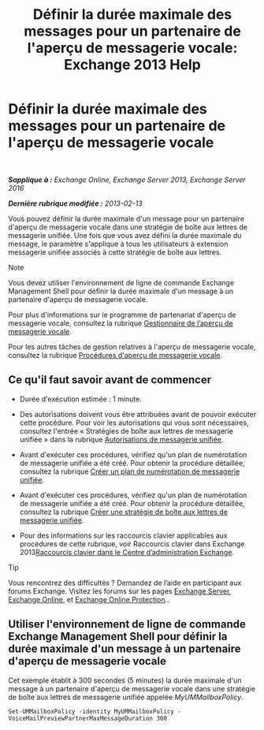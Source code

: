 ﻿---
title: "Définir la durée maximale des messages pour un partenaire de l'aperçu de messagerie vocale: Exchange 2013 Help"
TOCTitle: Définir la durée maximale des messages pour un partenaire de l'aperçu de messagerie vocale
ms:assetid: 18f928ff-f4cc-4eed-a466-de13388780b3
ms:mtpsurl: https://technet.microsoft.com/fr-fr/library/Ff630912(v=EXCHG.150)
ms:contentKeyID: 51407162
ms.date: 05/23/2018
mtps_version: v=EXCHG.150
ms.translationtype: MT
---

# Définir la durée maximale des messages pour un partenaire de l'aperçu de messagerie vocale

 

_**Sapplique à :** Exchange Online, Exchange Server 2013, Exchange Server 2016_

_**Dernière rubrique modifiée :** 2013-02-13_

Vous pouvez définir la durée maximale d'un message pour un partenaire d'aperçu de messagerie vocale dans une stratégie de boîte aux lettres de messagerie unifiée. Une fois que vous avez défini la durée maximale du message, le paramètre s'applique à tous les utilisateurs à extension messagerie unifiée associés à cette stratégie de boîte aux lettres.

> [!NOTE]
> Vous devez utiliser l'environnement de ligne de commande Exchange Management Shell pour définir la durée maximale d'un message à un partenaire d'aperçu de messagerie vocale.


Pour plus d'informations sur le programme de partenariat d'aperçu de messagerie vocale, consultez la rubrique [Gestionnaire de l’aperçu de messagerie vocale](voice-mail-preview-advisor-exchange-2013-help.md).

Pour les autres tâches de gestion relatives à l'aperçu de messagerie vocale, consultez la rubrique [Procédures d'aperçu de messagerie vocale](voice-mail-preview-procedures-exchange-2013-help.md).

## Ce qu'il faut savoir avant de commencer

  - Durée d'exécution estimée : 1 minute.

  - Des autorisations doivent vous être attribuées avant de pouvoir exécuter cette procédure. Pour voir les autorisations qui vous sont nécessaires, consultez l'entrée « Stratégies de boîte aux lettres de messagerie unifiée » dans la rubrique [Autorisations de messagerie unifiée](unified-messaging-permissions-exchange-2013-help.md).

  - Avant d'exécuter ces procédures, vérifiez qu'un plan de numérotation de messagerie unifiée a été créé. Pour obtenir la procédure détaillée, consultez la rubrique [Créer un plan de numérotation de messagerie unifiée](create-a-um-dial-plan-exchange-2013-help.md).

  - Avant d'exécuter ces procédures, vérifiez qu'un plan de numérotation de messagerie unifiée a été créé. Pour obtenir la procédure détaillée, consultez la rubrique [Créer une stratégie de boîte aux lettres de messagerie unifiée](create-a-um-mailbox-policy-exchange-2013-help.md).

  - Pour des informations sur les raccourcis clavier applicables aux procédures de cette rubrique, voir Raccourcis clavier dans Exchange 2013[Raccourcis clavier dans le Centre d’administration Exchange](keyboard-shortcuts-in-the-exchange-admin-center-exchange-online-protection-help.md).

> [!TIP]
> Vous rencontrez des difficultés ? Demandez de l’aide en participant aux forums Exchange. Visitez les forums sur les pages <a href="https://go.microsoft.com/fwlink/p/?linkid=60612">Exchange Server</a>, <a href="https://go.microsoft.com/fwlink/p/?linkid=267542">Exchange Online</a>, et <a href="https://go.microsoft.com/fwlink/p/?linkid=285351">Exchange Online Protection</a>..


## Utiliser l'environnement de ligne de commande Exchange Management Shell pour définir la durée maximale d'un message à un partenaire d'aperçu de messagerie vocale

Cet exemple établit à 300 secondes (5 minutes) la durée maximale d'un message à un partenaire d'aperçu de messagerie vocale dans une stratégie de boîte aux lettres de messagerie unifiée appelée *MyUMMailboxPolicy*.

    Set-UMMailboxPolicy -identity MyUMMailboxPolicy -VoiceMailPreviewPartnerMaxMessageDuration 300

